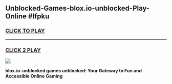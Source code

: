 
## Unblocked-Games-blox.io-unblocked-Play-Online #lfpku
<h3>
<a href="https://news.freeplayer.one?title=blox.io-unblocked&ref=3">CLICK TO PLAY</a></h3>
<hr>

<h3>
<a href="https://news.freeplayer.one?title=blox.io-unblocked&ref=3">CLICK 2 PLAY</a>
  
</h3>

<a href="https://news.freeplayer.one?title=blox.io-unblocked&ref=3"><img src="https://clearcache.store/games.png"></a>


**blox.io-unblocked games unblocked: Your Gateway to Fun and Accessible Online Gaming**
